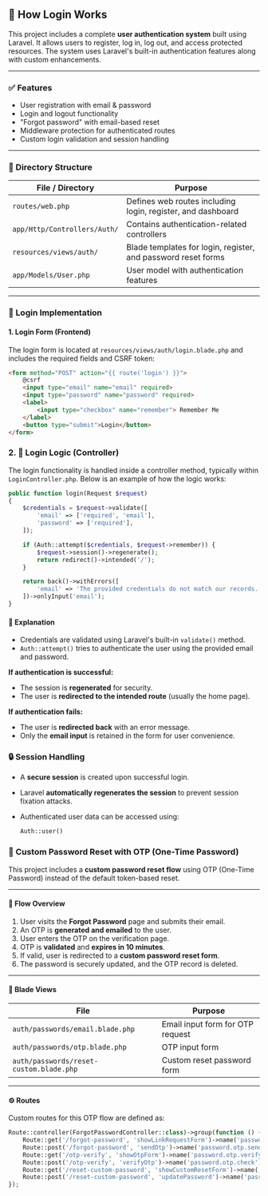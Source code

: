 ## 🔐 How Login Works

This project includes a complete **user authentication system** built using Laravel. It allows users to register, log in, log out, and access protected resources. The system uses Laravel's built-in authentication features along with custom enhancements.

---

### ✅ Features

- User registration with email & password  
- Login and logout functionality  
- "Forgot password" with email-based reset  
- Middleware protection for authenticated routes  
- Custom login validation and session handling  

---

### 📂 Directory Structure

| File / Directory               | Purpose                                                       |
| ------------------------------ | ------------------------------------------------------------- |
| `routes/web.php`               | Defines web routes including login, register, and dashboard   |
| `app/Http/Controllers/Auth/`   | Contains authentication-related controllers                   |
| `resources/views/auth/`        | Blade templates for login, register, and password reset forms |
| `app/Models/User.php`          | User model with authentication features                       |

---

### 🚀 Login Implementation

#### 1. **Login Form (Frontend)**

The login form is located at `resources/views/auth/login.blade.php` and includes the required fields and CSRF token:

```html
<form method="POST" action="{{ route('login') }}">
    @csrf
    <input type="email" name="email" required>
    <input type="password" name="password" required>
    <label>
        <input type="checkbox" name="remember"> Remember Me
    </label>
    <button type="submit">Login</button>
</form>

```
### 2. 🔐 Login Logic (Controller)

The login functionality is handled inside a controller method, typically within `LoginController.php`. Below is an example of how the logic works:

```php
public function login(Request $request)
{
    $credentials = $request->validate([
        'email' => ['required', 'email'],
        'password' => ['required'],
    ]);

    if (Auth::attempt($credentials, $request->remember)) {
        $request->session()->regenerate();
        return redirect()->intended('/');
    }

    return back()->withErrors([
        'email' => 'The provided credentials do not match our records.',
    ])->onlyInput('email');
}
```


#### 🧠 Explanation

- Credentials are validated using Laravel's built-in `validate()` method.
- `Auth::attempt()` tries to authenticate the user using the provided email and password.

**If authentication is successful:**

- The session is **regenerated** for security.
- The user is **redirected to the intended route** (usually the home page).

**If authentication fails:**

- The user is **redirected back** with an error message.
- Only the **email input** is retained in the form for user convenience.

### 🔒 Session Handling

- A **secure session** is created upon successful login.
- Laravel **automatically regenerates the session** to prevent session fixation attacks.
- Authenticated user data can be accessed using:

  ```php
  Auth::user()
  ```

### 🔁 Custom Password Reset with OTP (One-Time Password)

This project includes a **custom password reset flow** using OTP (One-Time Password) instead of the default token-based reset.

---

#### 🧾 Flow Overview

1. User visits the **Forgot Password** page and submits their email.
2. An OTP is **generated and emailed** to the user.
3. User enters the OTP on the verification page.
4. OTP is **validated** and **expires in 10 minutes**.
5. If valid, user is redirected to a **custom password reset form**.
6. The password is securely updated, and the OTP record is deleted.

---

#### 📂 Blade Views

| File                              | Purpose                          |
|-----------------------------------|----------------------------------|
| `auth/passwords/email.blade.php`  | Email input form for OTP request |
| `auth/passwords/otp.blade.php`    | OTP input form                   |
| `auth/passwords/reset-custom.blade.php` | Custom reset password form |

---

#### ⚙️ Routes

Custom routes for this OTP flow are defined as:

```php
Route::controller(ForgotPasswordController::class)->group(function () {
    Route::get('/forgot-password', 'showLinkRequestForm')->name('password.request');
    Route::post('/forgot-password', 'sendOtp')->name('password.otp.send');
    Route::get('/otp-verify', 'showOtpForm')->name('password.otp.verify');
    Route::post('/otp-verify', 'verifyOtp')->name('password.otp.check');
    Route::get('/reset-custom-password', 'showCustomResetForm')->name('password.custom.reset');
    Route::post('/reset-custom-password', 'updatePassword')->name('password.custom.update');
});

